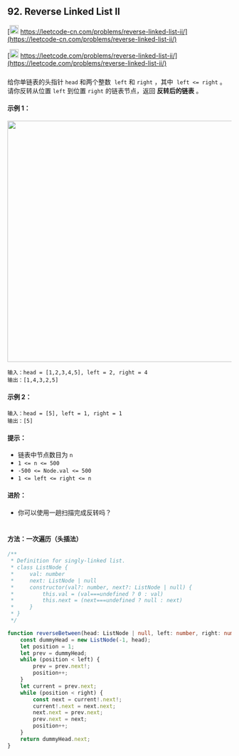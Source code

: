 ## 92. Reverse Linked List II

[<img src="https://static.leetcode-cn.com/cn-mono-assets/production/assets/logo-dark-cn.c42314a8.svg" height="20" /> https://leetcode-cn.com/problems/reverse-linked-list-ii/](https://leetcode-cn.com/problems/reverse-linked-list-ii/)

[<img src="https://assets.leetcode.com/static_assets/public/webpack_bundles/images/logo-dark.e99485d9b.svg" height="20"/> https://leetcode.com/problems/reverse-linked-list-ii/](https://leetcode.com/problems/reverse-linked-list-ii/)

###

给你单链表的头指针 `head` 和两个整数  `left` 和 `right` ，其中  `left <= right` 。请你反转从位置 `left` 到位置 `right` 的链表节点，返回 **反转后的链表** 。

#### 示例 1：

<img src="https://assets.leetcode.com/uploads/2021/02/19/rev2ex2.jpg"  width="542" />

```
输入：head = [1,2,3,4,5], left = 2, right = 4
输出：[1,4,3,2,5]
```

#### 示例 2：

```
输入：head = [5], left = 1, right = 1
输出：[5]
```

#### 提示：

-   链表中节点数目为 `n`
-   `1 <= n <= 500`
-   `-500 <= Node.val <= 500`
-   `1 <= left <= right <= n`

#### 进阶：

-   你可以使用一趟扫描完成反转吗？

#

#### 方法：一次遍历（头插法）

```ts
/**
 * Definition for singly-linked list.
 * class ListNode {
 *     val: number
 *     next: ListNode | null
 *     constructor(val?: number, next?: ListNode | null) {
 *         this.val = (val===undefined ? 0 : val)
 *         this.next = (next===undefined ? null : next)
 *     }
 * }
 */

function reverseBetween(head: ListNode | null, left: number, right: number): ListNode | null {
    const dummyHead = new ListNode(-1, head);
    let position = 1;
    let prev = dummyHead;
    while (position < left) {
        prev = prev.next!;
        position++;
    }
    let current = prev.next;
    while (position < right) {
        const next = current!.next!;
        current!.next = next.next;
        next.next = prev.next;
        prev.next = next;
        position++;
    }
    return dummyHead.next;
}
```

